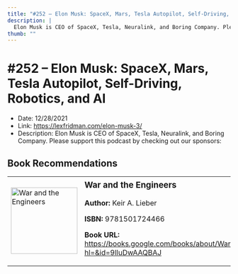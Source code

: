 ```yaml
---
title: "#252 – Elon Musk: SpaceX, Mars, Tesla Autopilot, Self-Driving, Robotics, and AI"
description: |
  Elon Musk is CEO of SpaceX, Tesla, Neuralink, and Boring Company. Please support this podcast by checking out our sponsors:"
thumb: ""
---
```


# #252 – Elon Musk: SpaceX, Mars, Tesla Autopilot, Self-Driving, Robotics, and AI

  - Date: 12/28/2021
  - Link: https://lexfridman.com/elon-musk-3/
  - Description: Elon Musk is CEO of SpaceX, Tesla, Neuralink, and Boring Company. Please support this podcast by checking out our sponsors:

## Book Recommendations

<table style="border: none;"><tr style="border: none;"><td style="border: none;"><img src="https://books.google.com/books/content?id=9lluDwAAQBAJ&printsec=frontcover&img=1&zoom=1&edge=curl&source=gbs_api" alt="War and the Engineers" width="150" style="vertical-align: top;"></td><td style="border: none; vertical-align: top;"><h3 style='margin-top: 5'>War and the Engineers</h3><p><strong>Author:</strong> Keir A. Lieber</p><p><strong>ISBN:</strong> 9781501724466</p><p><strong>Book URL:</strong> <a href="https://books.google.com/books/about/War_and_the_Engineers.html?hl=&id=9lluDwAAQBAJ">https://books.google.com/books/about/War_and_the_Engineers.html?hl=&id=9lluDwAAQBAJ</a></p></td></tr></table>
